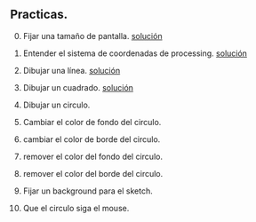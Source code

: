 ## Practicas.

0. Fijar una tamaño de pantalla. [solución](solución1.md)

1. Entender el sistema de coordenadas de processing. [solución](solución2.md)

2. Dibujar una línea. [solución](solución3.md)

3. Dibujar un cuadrado. [solución](solución4.md)

4. Dibujar un circulo.

5. Cambiar el color de fondo del circulo.

6. cambiar el color de borde del circulo.

7. remover el color del fondo del circulo.

8. remover el color del borde del circulo.

9. Fijar un background para el sketch.

10. Que el circulo siga el mouse.
